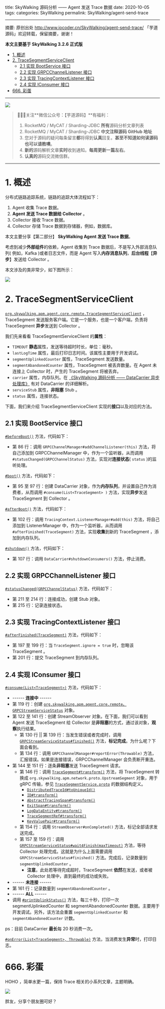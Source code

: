 title: SkyWalking 源码分析 —— Agent 发送 Trace 数据
date: 2020-10-05
tags:
categories: SkyWalking
permalink: SkyWalking/agent-send-trace

-------

摘要: 原创出处 http://www.iocoder.cn/SkyWalking/agent-send-trace/ 「芋道源码」欢迎转载，保留摘要，谢谢！

**本文主要基于 SkyWalking 3.2.6 正式版**

- [1. 概述](http://www.iocoder.cn/SkyWalking/agent-send-trace/)
- [2. TraceSegmentServiceClient](http://www.iocoder.cn/SkyWalking/agent-send-trace/)
  - [2.1 实现 BootService 接口](http://www.iocoder.cn/SkyWalking/agent-send-trace/)
  - [2.2 实现 GRPCChannelListener 接口](http://www.iocoder.cn/SkyWalking/agent-send-trace/)
  - [2.3 实现 TracingContextListener 接口](http://www.iocoder.cn/SkyWalking/agent-send-trace/)
  - [2.4 实现 IConsumer 接口](http://www.iocoder.cn/SkyWalking/agent-send-trace/)
- [666. 彩蛋](http://www.iocoder.cn/SkyWalking/agent-send-trace/)

-------

![](http://www.iocoder.cn/images/common/wechat_mp_2017_07_31.jpg)

> 🙂🙂🙂关注**微信公众号：【芋道源码】**有福利：  
> 1. RocketMQ / MyCAT / Sharding-JDBC **所有**源码分析文章列表  
> 2. RocketMQ / MyCAT / Sharding-JDBC **中文注释源码 GitHub 地址**  
> 3. 您对于源码的疑问每条留言**都**将得到**认真**回复。**甚至不知道如何读源码也可以请教噢**。  
> 4. **新的**源码解析文章**实时**收到通知。**每周更新一篇左右**。  
> 5. **认真的**源码交流微信群。

-------

# 1. 概述

分布式链路追踪系统，链路的追踪大体流程如下：

1. Agent 收集 Trace 数据。
2. **Agent 发送 Trace 数据给 Collector** 。
3. Collector 接收 Trace 数据。
4. Collector 存储 Trace 数据到存储器，例如，数据库。

本文主要分享【第二部分】 **SkyWalking Agent 发送 Trace 数据**。

考虑到减少**外部组件**的依赖，Agent 收集到 Trace 数据后，不是写入外部消息队列( 例如，Kafka )或者日志文件，而是 Agent 写入**内存消息队列**，**后台线程**【**异步**】发送给 Collector 。

本文涉及的类非常少，如下图所示：

![](http://www.iocoder.cn/images/SkyWalking/2020_10_05/01.png)

# 2. TraceSegmentServiceClient

[`org.skywalking.apm.agent.core.remote.TraceSegmentServiceClient`](https://github.com/YunaiV/skywalking/blob/0fe81f39054634a0b9a04fca41e6889f0e175b4a/apm-sniffer/apm-agent-core/src/main/java/org/skywalking/apm/agent/core/remote/TraceSegmentServiceClient.java) ，TraceSegment 发送服务客户端。它是一个服务，也是一个客户端，负责将 TraceSegment **异步**发送到 Collector 。

我们先来看看 TraceSegmentServiceClient 的**属性**：

* `TIMEOUT` **静态**属性，发送等待超时时长，单位：毫秒。
* `lastLogTime` 属性，最后打印日志时间。该属性主要用于开发调试。
* `segmentUplinkedCounter` 属性，TraceSegment 发送数量。
* `segmentAbandonedCounter` 属性，TraceSegment 被丢弃数量。在 Agent 未连接上 Collector 时，产生的 TraceSegment 将被丢弃。
* `carrier` 属性，内存队列。在 [《SkyWalking 源码分析 —— DataCarrier 异步处理库》](http://www.iocoder.cn/SkyWalking/data-carrier/?self) 有对 DataCarrier 的详细解析。
* `serviceStub` 属性，**非阻塞** Stub 。
* `status` 属性，连接状态。

下面，我们来介绍 TraceSegmentServiceClient 实现的**接口**以及对应的方法。

## 2.1 实现 BootService 接口

[`#beforeBoot()`](https://github.com/YunaiV/skywalking/blob/0fe81f39054634a0b9a04fca41e6889f0e175b4a/apm-sniffer/apm-agent-core/src/main/java/org/skywalking/apm/agent/core/remote/TraceSegmentServiceClient.java#L85) 方法，代码如下：

* 第 86 行：调用 `GRPCChannelManager#addChannelListener(this)` 方法，将自己添加到 GRPCChannelManager 中，作为一个监听器，从而调用 `#statusChanged(GRPCChannelStatus)` 方法，实现对**连接状态**( `status` )的监听处理。

[`#boot()`](https://github.com/YunaiV/skywalking/blob/0fe81f39054634a0b9a04fca41e6889f0e175b4a/apm-sniffer/apm-agent-core/src/main/java/org/skywalking/apm/agent/core/remote/TraceSegmentServiceClient.java#L90) 方法，代码如下：

* 第 95 至 97 行：创建 DataCarrier 对象，作为**内存队列**，并设置自己作为消费者，从而调用 `#consume(List<TraceSegment> )` 方法，实现**异步**发送 TraceSegment 到 Collector 。

[`#afterBoot()`](https://github.com/YunaiV/skywalking/blob/0fe81f39054634a0b9a04fca41e6889f0e175b4a/apm-sniffer/apm-agent-core/src/main/java/org/skywalking/apm/agent/core/remote/TraceSegmentServiceClient.java#L101) 方法，代码如下：

* 第 102 行：调用 `TracingContext.ListenerManager#add(this)` 方法，将自己添加到 ListenerManager 中，作为一个监听器，从而调用 `#afterFinished(TraceSegment)` 方法，实现**收集**到新的 TraceSegment ，添加到内存队列。

[`#shutdown()`](https://github.com/YunaiV/skywalking/blob/0fe81f39054634a0b9a04fca41e6889f0e175b4a/apm-sniffer/apm-agent-core/src/main/java/org/skywalking/apm/agent/core/remote/TraceSegmentServiceClient.java#L106) 方法，代码如下：

* 第 107 行：调用 `DataCarrier#shutdownConsumers()` 方法，停止消费。

## 2.2 实现 GRPCChannelListener 接口

[`#statusChanged(GRPCChannelStatus)`](https://github.com/YunaiV/skywalking/blob/0fe81f39054634a0b9a04fca41e6889f0e175b4a/apm-sniffer/apm-agent-core/src/main/java/org/skywalking/apm/agent/core/remote/TraceSegmentServiceClient.java#L209) 方法，代码如下：

* 第 211 至 214 行：连接成功，创建 Stub 对象。
* 第 215 行：记录连接状态。

## 2.3 实现 TracingContextListener 接口

[`#afterFinished(TraceSegment)`](https://github.com/YunaiV/skywalking/blob/0fe81f39054634a0b9a04fca41e6889f0e175b4a/apm-sniffer/apm-agent-core/src/main/java/org/skywalking/apm/agent/core/remote/TraceSegmentServiceClient.java#L196) 方法，代码如下：

* 第 197 至 199 行：当 `TraceSegment.ignore = true` 时，忽略该 TraceSegment 。
* 第 201 行：提交 TraceSegment 到内存队列。

## 2.4 实现 IConsumer 接口

[`#consume(List<TraceSegment>)`](https://github.com/YunaiV/skywalking/blob/0fe81f39054634a0b9a04fca41e6889f0e175b4a/apm-sniffer/apm-agent-core/src/main/java/org/skywalking/apm/agent/core/remote/TraceSegmentServiceClient.java#L116) 方法，代码如下：

* ------ **连接中** ------
* 第 119 行：创建 [`org.skywalking.apm.agent.core.remote。GRPCStreamServiceStatus`](https://github.com/YunaiV/skywalking/blob/0fe81f39054634a0b9a04fca41e6889f0e175b4a/apm-sniffer/apm-agent-core/src/main/java/org/skywalking/apm/agent/core/remote/GRPCStreamServiceStatus.java) 对象。
* 第 122 至 141 行：创建 StreamObserver 对象。在下面，我们可以看到 Agent 发送 TraceSegment 给 Collector 是**非阻塞**的方式，通过该对象，**观察**执行结果。
    * 第 130 行 || 第 139 行：当发生错误或者完成时，调用 [`GRPCStreamServiceStatus#finished()`](https://github.com/YunaiV/skywalking/blob/0fe81f39054634a0b9a04fca41e6889f0e175b4a/apm-sniffer/apm-agent-core/src/main/java/org/skywalking/apm/agent/core/remote/GRPCStreamServiceStatus.java#L44) 方法，**标记完成**。为什么呢？下面会看到。
    * 第 134 行：调用 `GRPCChannelManager#reportError(Throwable)` 方法，汇报错误。如果是连接错误，GRPCChannelManager 会负责断开重连。
* 第 144 至 151 行：逐条**非阻塞**发送 TraceSegment 请求。
    * 第 146 行：调用 [`TraceSegment#transform()`](https://github.com/YunaiV/skywalking/blob/0fe81f39054634a0b9a04fca41e6889f0e175b4a/apm-sniffer/apm-agent-core/src/main/java/org/skywalking/apm/agent/core/context/trace/TraceSegment.java#L163) 方法，将 TraceSegment 转换成 `org.skywalking.apm.network.proto.UpstreamSegment` 对象，用于 gRPC 传输，参见 [`TraceSegmentService.proto`](https://github.com/YunaiV/skywalking/blob/0fe81f39054634a0b9a04fca41e6889f0e175b4a/apm-network/src/main/proto/TraceSegmentService.proto#L14) 的数据结构定义。
        * [`DistributedTraceId#toUniqueId()`](https://github.com/YunaiV/skywalking/blob/0fe81f39054634a0b9a04fca41e6889f0e175b4a/apm-sniffer/apm-agent-core/src/main/java/org/skywalking/apm/agent/core/context/ids/DistributedTraceId.java#L65)
        * [`ID#transform()`](https://github.com/YunaiV/skywalking/blob/0fe81f39054634a0b9a04fca41e6889f0e175b4a/apm-sniffer/apm-agent-core/src/main/java/org/skywalking/apm/agent/core/context/ids/ID.java#L120)
        * [`AbstractTracingSpan#transform()`](https://github.com/YunaiV/skywalking/blob/0fe81f39054634a0b9a04fca41e6889f0e175b4a/apm-sniffer/apm-agent-core/src/main/java/org/skywalking/apm/agent/core/context/trace/AbstractTracingSpan.java#L262)
        * [`ExitSpan#transform()`](https://github.com/YunaiV/skywalking/blob/0fe81f39054634a0b9a04fca41e6889f0e175b4a/apm-sniffer/apm-agent-core/src/main/java/org/skywalking/apm/agent/core/context/trace/ExitSpan.java#L129)
        * [`LogDataEntity#transform()`](https://github.com/YunaiV/skywalking/blob/0fe81f39054634a0b9a04fca41e6889f0e175b4a/apm-sniffer/apm-agent-core/src/main/java/org/skywalking/apm/agent/core/context/trace/LogDataEntity.java#L72)
        * [`TraceSegmentRef#transform()`](https://github.com/YunaiV/skywalking/blob/0fe81f39054634a0b9a04fca41e6889f0e175b4a/apm-sniffer/apm-agent-core/src/main/java/org/skywalking/apm/agent/core/context/trace/TraceSegmentRef.java#L160)
        * [`KeyValuePair#transform()`](https://github.com/YunaiV/skywalking/blob/0fe81f39054634a0b9a04fca41e6889f0e175b4a/apm-sniffer/apm-agent-core/src/main/java/org/skywalking/apm/agent/core/context/util/KeyValuePair.java#L45)
    * 第 154 行：调用 `StreamObserver#onCompleted()` 方法，标记全部请求发送完成。
    * 第 157 至 159 行：调用 [`GRPCStreamServiceStatus#wait4Finish(maxTimeout)`](https://github.com/YunaiV/skywalking/blob/0fe81f39054634a0b9a04fca41e6889f0e175b4a/apm-sniffer/apm-agent-core/src/main/java/org/skywalking/apm/agent/core/remote/GRPCStreamServiceStatus.java#L51) 方法，等待 Collector 处理完成。这就是为什么上面需要调用 `GRPCStreamServiceStatus#finished()` 方法。完成后，记录数量到 `segmentUplinkedCounter` 。
        * **注意**，此处若等待完成超时，TraceSegment **依然**在发送，或者被 Collector 处理中，直到最终的成功或失败。
* ------ **未连接** ------
* 第 161 行：记录数量到 `segmentAbandonedCounter` 。
* ------ **ALL** ------
* 调用 [`#printUplinkStatus()`](https://github.com/YunaiV/skywalking/blob/0fe81f39054634a0b9a04fca41e6889f0e175b4a/apm-sniffer/apm-agent-core/src/main/java/org/skywalking/apm/agent/core/remote/TraceSegmentServiceClient.java#L170) 方法，每三十秒，打印一次 segmentUplinkedCounter 和 segmentAbandonedCounter 数据。主要用于开发调试。另外，该方法会重置 `segmentUplinkedCounter` 和 `segmentAbandonedCounter` 计数。

ps：目前 DataCarrier **最长**每 20 秒消费一次。

[`#onError(List<TraceSegment>, Throwable)`](https://github.com/YunaiV/skywalking/blob/0fe81f39054634a0b9a04fca41e6889f0e175b4a/apm-sniffer/apm-agent-core/src/main/java/org/skywalking/apm/agent/core/remote/TraceSegmentServiceClient.java#L186) 方法，当消费发生**异常**时，打印日志。

# 666. 彩蛋

HOHO ，简单水更一篇，保持 Trace 相关的小系列文章，主题明确。

![](http://www.iocoder.cn/images/SkyWalking/2020_10_05/02.jpeg)

胖友，分享个朋友圈可好？
